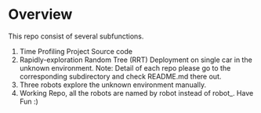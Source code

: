 # Overview
This repo consist of several subfunctions.
1. Time Profiling Project Source code
2. Rapidly-exploration Random Tree (RRT) Deployment on single car in the unknown environment.
Note: Detail of each repo please go to the corresponding subdirectory and check README.md there out.
3. Three robots explore the unknown environment manually. 
4. Working Repo, all the robots are named by robot<num> instead of robot_<num>.
Have Fun :)